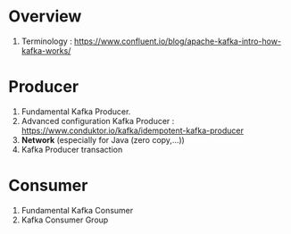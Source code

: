 # Overview
1. Terminology : https://www.confluent.io/blog/apache-kafka-intro-how-kafka-works/

# Producer
1. Fundamental Kafka Producer.
2. Advanced configuration Kafka Producer : https://www.conduktor.io/kafka/idempotent-kafka-producer
3. **Network** (especially for Java (zero copy,...))
4. Kafka Producer transaction

# Consumer
1. Fundamental Kafka Consumer
2. Kafka Consumer Group 
<!--stackedit_data:
eyJoaXN0b3J5IjpbMTAwNzUxNDU0OSwtMTY3MjA5NTIyLDE1ND
E4MzY0NjVdfQ==
-->